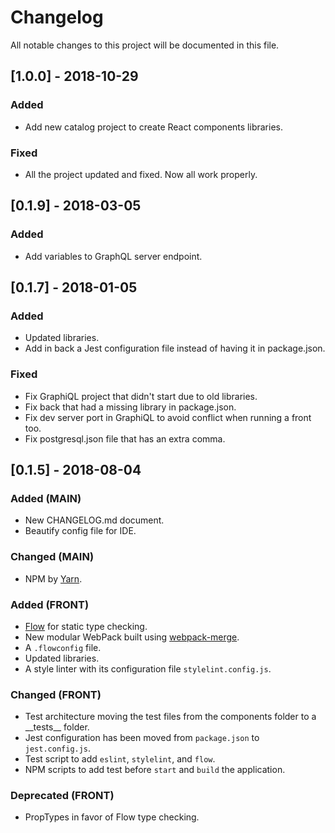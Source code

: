 # Changelog

All notable changes to this project will be documented in this file.

## [1.0.0] - 2018-10-29

### Added

* Add new catalog project to create React components libraries.

### Fixed

* All the project updated and fixed. Now all work properly.

## [0.1.9] - 2018-03-05

### Added

* Add variables to GraphQL server endpoint.

## [0.1.7] - 2018-01-05

### Added

* Updated libraries.
* Add in back a Jest configuration file instead of having it in package.json.

### Fixed

* Fix GraphiQL project that didn't start due to old libraries.
* Fix back that had a missing library in package.json.
* Fix dev server port in GraphiQL to avoid conflict when running a front too.
* Fix postgresql.json file that has an extra comma.

## [0.1.5] - 2018-08-04

### Added (MAIN)

* New CHANGELOG.md document.
* Beautify config file for IDE.

### Changed (MAIN)

* NPM by [Yarn](https://yarnpkg.com/en/).

### Added (FRONT)

* [Flow](https://flow.org/) for static type checking.
* New modular WebPack built using [webpack-merge](https://github.com/survivejs/webpack-merge).
* A `.flowconfig` file.
* Updated libraries.
* A style linter with its configuration file `stylelint.config.js`.

### Changed (FRONT)

* Test architecture moving the test files from the components folder to a \_\_tests\_\_ folder.
* Jest configuration has been moved from `package.json` to `jest.config.js`.
* Test script to add `eslint`, `stylelint`, and `flow`.
* NPM scripts to add test before `start` and `build` the application.

### Deprecated (FRONT)

* PropTypes in favor of Flow type checking.
